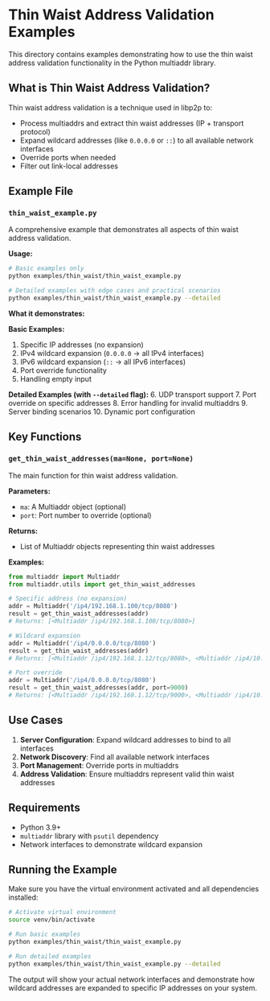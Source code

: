 # Thin Waist Address Validation Examples

This directory contains examples demonstrating how to use the thin waist address validation functionality in the Python multiaddr library.

## What is Thin Waist Address Validation?

Thin waist address validation is a technique used in libp2p to:
- Process multiaddrs and extract thin waist addresses (IP + transport protocol)
- Expand wildcard addresses (like `0.0.0.0` or `::`) to all available network interfaces
- Override ports when needed
- Filter out link-local addresses

## Example File

### `thin_waist_example.py`

A comprehensive example that demonstrates all aspects of thin waist address validation.

**Usage:**
```bash
# Basic examples only
python examples/thin_waist/thin_waist_example.py

# Detailed examples with edge cases and practical scenarios
python examples/thin_waist/thin_waist_example.py --detailed
```

**What it demonstrates:**

**Basic Examples:**
1. Specific IP addresses (no expansion)
2. IPv4 wildcard expansion (`0.0.0.0` → all IPv4 interfaces)
3. IPv6 wildcard expansion (`::` → all IPv6 interfaces)
4. Port override functionality
5. Handling empty input

**Detailed Examples (with `--detailed` flag):**
6. UDP transport support
7. Port override on specific addresses
8. Error handling for invalid multiaddrs
9. Server binding scenarios
10. Dynamic port configuration

## Key Functions

### `get_thin_waist_addresses(ma=None, port=None)`

The main function for thin waist address validation.

**Parameters:**
- `ma`: A Multiaddr object (optional)
- `port`: Port number to override (optional)

**Returns:**
- List of Multiaddr objects representing thin waist addresses

**Examples:**

```python
from multiaddr import Multiaddr
from multiaddr.utils import get_thin_waist_addresses

# Specific address (no expansion)
addr = Multiaddr('/ip4/192.168.1.100/tcp/8080')
result = get_thin_waist_addresses(addr)
# Returns: [<Multiaddr /ip4/192.168.1.100/tcp/8080>]

# Wildcard expansion
addr = Multiaddr('/ip4/0.0.0.0/tcp/8080')
result = get_thin_waist_addresses(addr)
# Returns: [<Multiaddr /ip4/192.168.1.12/tcp/8080>, <Multiaddr /ip4/10.152.168.99/tcp/8080>]

# Port override
addr = Multiaddr('/ip4/0.0.0.0/tcp/8080')
result = get_thin_waist_addresses(addr, port=9000)
# Returns: [<Multiaddr /ip4/192.168.1.12/tcp/9000>, <Multiaddr /ip4/10.152.168.99/tcp/9000>]
```

## Use Cases

1. **Server Configuration**: Expand wildcard addresses to bind to all interfaces
2. **Network Discovery**: Find all available network interfaces
3. **Port Management**: Override ports in multiaddrs
4. **Address Validation**: Ensure multiaddrs represent valid thin waist addresses

## Requirements

- Python 3.9+
- `multiaddr` library with `psutil` dependency
- Network interfaces to demonstrate wildcard expansion

## Running the Example

Make sure you have the virtual environment activated and all dependencies installed:

```bash
# Activate virtual environment
source venv/bin/activate

# Run basic examples
python examples/thin_waist/thin_waist_example.py

# Run detailed examples
python examples/thin_waist/thin_waist_example.py --detailed
```

The output will show your actual network interfaces and demonstrate how wildcard addresses are expanded to specific IP addresses on your system.

